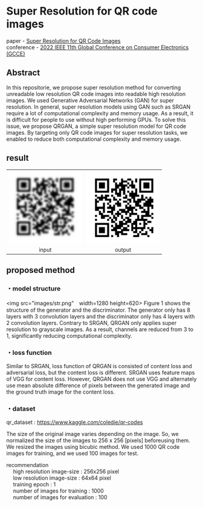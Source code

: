 # Super Resolution for QR code images
paper - [Super Resolution for QR Code Images](https://ieeexplore.ieee.org/document/10014154)<br>
conference - [2022 IEEE 11th Global Conference on Consumer Electronics (GCCE)](http://www.ieee-gcce.org/2022/)
## Abstract
  In this repositorie, we propose super resolution method
for converting unreadable low resolution QR code images into
readable high resolution images. We used Generative Adversarial
Networks (GAN) for super resolution. In general, super
resolution models using GAN such as SRGAN require a lot
of computational complexity and memory usage. As a result, it
is difficult for people to use without high performing GPUs. To
solve this issue, we propose QRGAN, a simple super resolution
model for QR code images. By targeting only QR code images for
super resolution tasks, we enabled to reduce both computational
complexity and memory usage.

## result
  <table>
   <tr>
    <td><img src="images/input.png" width=192 height=192></td>
    <td><img src="images/output.png" width=192 height=192></td>
   </tr>
   <tr>
    <td align="center">input</td>
    <td align="center">output</td>
   </tr>
  </table>
  
## proposed method
### ・model structure
<img src="images/str.png"　width=1280 height=620>
Figure 1 shows the structure of the generator and the discriminator. The generator only has 8 layers with 3 convolution
layers and the discriminator only has 4 layers with 2 convolution layers. Contrary to SRGAN, QRGAN only applies
super resolution to grayscale images. As a result, channels
are reduced from 3 to 1, significantly reducing computational
complexity.

### ・loss function
Similar to SRGAN, loss function of QRGAN is consisted
of content loss and adversarial loss, but the content loss is
different. SRGAN uses feature maps of VGG for content loss.
However, QRGAN does not use VGG and alternately use mean
absolute difference of pixels between the generated image and
the ground truth image for the content loss.

### ・dataset
qr_dataset : https://www.kaggle.com/coledie/qr-codes <br>

The size of the original image varies depending on the image. So, we normalized the size of the images to 256 x 256 [pixels] beforeusing them. We resized the images using bicubic method. We used 1000 QR code images for training, and we used 100 images for test.

 
recommendation  <br>
&emsp; high resolution image-size : 256x256 pixel <br>
&emsp; low resolution image-size : 64x64 pixel <br>
&emsp; training epoch : 1 <br>
&emsp; number of images for training : 1000 <br>
&emsp; number of images for evaluation : 100 <br>
